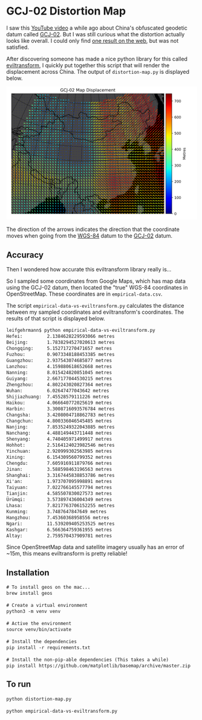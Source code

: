 # GCJ-02 Distortion Map

I saw this [YouTube video] a while ago about China's obfuscated geodetic datum
called [GCJ-02]. But I was still curious what the distortion actually
looks like overall. I could only find [one result on the web], but was not
satisfied.

After discovering someone has made a nice python library for this called
[eviltransform], I quickly put together this script that will render the
displacement across China. The output of `distortion-map.py` is displayed
below.

![Map of China showing the GCJ-02 geodetic datum displacement](output.svg)

The direction of the arrows indicates the direction that the coordinate moves
when going from the [WGS-84] datum to the [GCJ-02] datum.

## Accuracy

Then I wondered how accurate this eviltransform library really is...

So I sampled some coordinates from Google Maps, which has map data using the
GCJ-02 datum, then located the "true" WGS-84 coordinates in
OpenStreetMap. These coordinates are in `empirical-data.csv`.

The script `empirical-data-vs-eviltransform.py` calculates the distance between
my sampled coordinates and eviltransform's coordinates. The results of
that script is displayed below.

```
leifgehrmann$ python empirical-data-vs-eviltransform.py 
Hefei:         2.1384628229593066 metres
Beijing:       1.7838294527020613 metres
Chongqing:     5.152717270471657 metres
Fuzhou:        0.9073348188453385 metres
Guangzhou:     2.937543074685877 metres
Lanzhou:       4.159880618652668 metres
Nanning:       8.015424820851045 metres
Guiyang:       2.667177044530215 metres
Zhengzhou:     4.802243020827364 metres
Wuhan:         6.02647477043642 metres
Shijiazhuang:  7.45528579111226 metres
Haikou:        4.066640772025619 metres
Harbin:        3.3008716093576784 metres
Changsha:      3.4208004718862783 metres
Changchun:     4.800336046545485 metres
Nanjing:       7.8535249322043885 metres
Nanchang:      4.488149443711448 metres
Shenyang:      4.740405971499917 metres
Hohhot:        2.5164124023982546 metres
Yinchuan:      2.920999302563985 metres
Xining:        6.154309560799352 metres
Chengdu:       7.605916911879766 metres
Jinan:         3.588598463196563 metres
Shanghai:      3.3167445838853786 metres
Xi'an:         1.973707095998891 metres
Taiyuan:       7.022766145577794 metres
Tianjin:       4.585507830027573 metres
Ürümqi:        3.573897436004349 metres
Lhasa:         7.8217763706152255 metres
Kunming:       3.7487647847649 metres
Hangzhou:      7.45360368958556 metres
Ngari:         11.539209405253525 metres
Kashgar:       6.566364759361955 metres
Altay:         2.759570437909781 metres
```

Since OpenStreetMap data and satellite imagery
usually has an error of ~15m, this means eviltransform is pretty reliable!

## Installation

```
# To install geos on the mac...
brew install geos

# Create a virtual environment
python3 -m venv venv

# Active the environment
source venv/bin/activate

# Install the dependencies
pip install -r requirements.txt

# Install the non-pip-able dependencies (This takes a while)
pip install https://github.com/matplotlib/basemap/archive/master.zip
```

## To run

```
python distortion-map.py

python empirical-data-vs-eviltransform.py
```

[YouTube video]: https://www.youtube.com/watch?v=L9Di-UVC-_4
[one result on the web]: https://www.gearthblog.com/blog/archives/2015/08/look-chinese-map-offsets.html
[eviltransform]: https://github.com/googollee/eviltransform
[WGS-84]: https://en.wikipedia.org/wiki/WGS-84
[GCJ-02]: https://en.wikipedia.org/wiki/Restrictions_on_geographic_data_in_China#GCJ-02
